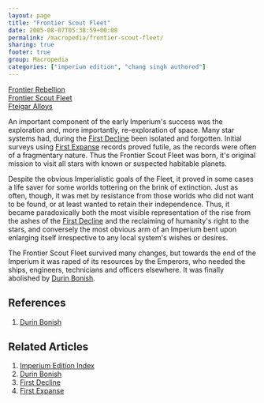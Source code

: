 ```yaml
---
layout: page
title: "Frontier Scout Fleet"
date: 2005-08-07T05:38:59+00:00
permalink: /macropedia/frontier-scout-fleet/
sharing: true
footer: true
group: Macropedia
categories: ["imperium edition", "chang singh authored"]
---
```


<div class='row'>
	<div class='col-md-4'><a href='/macropedia/frontier-rebellion'>Frontier Rebellion</a></div>
	<div class='col-md-4'><a href='/macropedia/frontier-scout-fleet'>Frontier Scout Fleet</a></div>
	<div class='col-md-4'><a href='/macropedia/fteigar-alloys'>Fteigar Alloys</a></div>
</div>


An important component of the early Imperium's success was the exploration and, more importantly, re-exploration of space.  Many star systems had, during the [First Decline](/chronology/first-decline) been isolated and forgotten.  Initial surveys using [First Expanse](/chronology/first-expanse) records proved futile, as the records were often of a fragmentary nature.  Thus the Frontier Scout Fleet was born, it's original mission to visit all stars with known or suspected habitable planets.

Despite the obvious Imperialistic goals of the Fleet, it proved in some cases a life saver for some worlds tottering on the brink of extinction.  Just as often, though, it was met by resistance from those worlds who did not want to be found, or at least wanted to retain their independence.  Thus, it became paradoxically both the most visible representation of the rise from the ashes of the [First Decline](/chronology/first-decline) and the reclaiming of humanity's right to the stars, and conversely the most obvious arm of an Imperium bent upon enlarging itself irrespective to any local system's wishes or desires.

The Frontier Scout Fleet survived many changes, but towards the end of the Imperium it was raped of its resources by the Emperors, who needed the ships, engineers, technicians and officers elsewhere.  It was finally abolished by [Durin Bonish](/macropedia/durin-bonish).

## References
1. [Durin Bonish](/macropedia/durin-bonish)

## Related Articles

1. [Imperium Edition Index](/macropedia/imperium-edition-index)
2. [Durin Bonish](/macropedia/durin-bonish)
3. [First Decline](/chronology/first-decline)
4. [First Expanse](/chronology/first-expanse)



 
